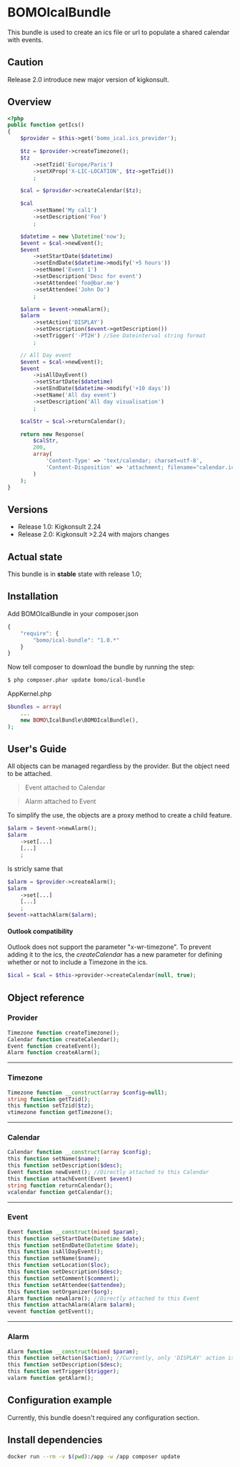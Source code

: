 BOMOIcalBundle
==============

This bundle is used to create an ics file or url to populate a shared calendar with events.

## Caution

Release 2.0 introduce new major version of kigkonsult.

## Overview

```php
<?php
public function getIcs()
{
    $provider = $this->get('bomo_ical.ics_provider');

    $tz = $provider->createTimezone();
    $tz
        ->setTzid('Europe/Paris')
        ->setXProp('X-LIC-LOCATION', $tz->getTzid())
        ;

    $cal = $provider->createCalendar($tz);

    $cal
        ->setName('My cal1')
        ->setDescription('Foo')
        ;

    $datetime = new \Datetime('now');
    $event = $cal->newEvent();
    $event
        ->setStartDate($datetime)
        ->setEndDate($datetime->modify('+5 hours'))
        ->setName('Event 1')
        ->setDescription('Desc for event')
        ->setAttendee('foo@bar.me')
        ->setAttendee('John Do')
        ;

    $alarm = $event->newAlarm();
    $alarm
        ->setAction('DISPLAY')
        ->setDescription($event->getDescription())
        ->setTrigger('-PT2H') //See Dateinterval string format
        ;

    // All Day event
    $event = $cal->newEvent();
    $event
        ->isAllDayEvent()
        ->setStartDate($datetime)
        ->setEndDate($datetime->modify('+10 days'))
        ->setName('All day event')
        ->setDescription('All day visualisation')
        ;

    $calStr = $cal->returnCalendar();

    return new Response(
        $calStr,
        200,
        array(
            'Content-Type' => 'text/calendar; charset=utf-8',
            'Content-Disposition' => 'attachment; filename="calendar.ics"',
        )
    );
}
```

## Versions

 - Release 1.0: Kigkonsult 2.24
 - Release 2.0: Kigkonsult >2.24 with majors changes

## Actual state

This bundle is in **stable** state with release 1.0;

## Installation

Add BOMOIcalBundle in your composer.json

```js
{
    "require": {
        "bomo/ical-bundle": "1.0.*"
    }
}
```

Now tell composer to download the bundle by running the step:

``` bash
$ php composer.phar update bomo/ical-bundle
```

AppKernel.php

``` php
$bundles = array(
    ...
    new BOMO\IcalBundle\BOMOIcalBundle(),
);
```


## User's Guide
All objects can be managed regardless by the provider. But the object need to be attached.
>Event attached to Calendar

>Alarm attached to Event

To simplify the use, the objects are a proxy method to create a child feature.
```php
$alarm = $event->newAlarm();
$alarm
    ->set[...]
    [...]
    ;
```

Is stricly same that

```php
$alarm = $provider->createAlarm();
$alarm
    ->set[...]
    [...]
    ;
$event->attachAlarm($alarm);
```

#### Outlook compatibility
Outlook does not support the parameter "x-wr-timezone". To prevent adding it to the ics, the _createCalendar_ has a new
parameter for defining whether or not to include a Timezone in the ics.
```php
$ical = $cal = $this->provider->createCalendar(null, true);
```

## Object reference

### Provider
```php
Timezone function createTimezone();
Calendar function createCalendar();
Event function createEvent();
Alarm function createAlarm();
```

* * * * *

### Timezone
```php
Timezone function __construct(array $config=null);
string function getTzid();
this function setTzid($tz);
vtimezone function getTimezone();
```

* * * * *

### Calendar
```php
Calendar function __construct(array $config);
this function setName($name);
this function setDescription($desc);
Event function newEvent(); //Directly attached to this Calendar
this function attachEvent(Event $event)
string function returnCalendar();
vcalendar function getCalendar();
```

* * * * *

### Event
```php
Event function __construct(mixed $param);
this function setStartDate(Datetime $date);
this function setEndDate(Datetime $date);
this function isAllDayEvent();
this function setName($name);
this function setLocation($loc);
this function setDescription($desc);
this function setComment($comment);
this function setAttendee($attendee);
this function setOrganizer($org);
Alarm function newAlarm(); //Directly attached to this Event
this function attachAlarm(Alarm $alarm);
vevent function getEvent();
```

* * * * *

### Alarm
```php
Alarm function __construct(mixed $param);
this function setAction($action); //Currently, only 'DISPLAY' action is setted.
this function setDescription($desc);
this function setTrigger($trigger);
valarm function getAlarm();
```

## Configuration example

Currently, this bundle doesn't required any configuration section.

## Install dependencies

```bash
docker run --rm -v $(pwd):/app -w /app composer update
```
